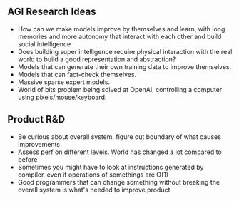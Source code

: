 ## AGI Research Ideas
- How can we make models improve by themselves and learn, with long memories and more autonomy that interact with each other and build social intelligence
- Does building super intelligence require physical interaction with the real world to build a good representation and abstraction?
- Models that can generate their own training data to improve themselves.
- Models that can fact-check themselves.
- Massive sparse expert models.
- World of bits problem being solved at OpenAI, controlling a computer using pixels/mouse/keyboard.

## Product R&D
- Be curious about overall system, figure out boundary of what causes improvements
- Assess perf on different levels. World has changed a lot compared to before
- Sometimes you might have to look at instructions generated by compiler, even if operations of somethings are O(1)
- Good programmers that can change something without breaking the overall system is what's needed to improve product

